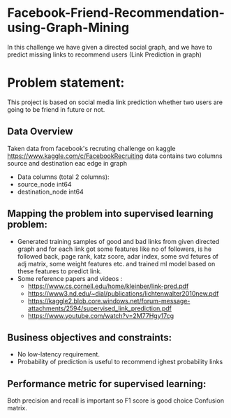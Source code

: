 # Facebook-Friend-Recommendation-using-Graph-Mining
In this challenge we have given a directed social graph, and we have to predict missing links to recommend users (Link Prediction in graph)

# Problem statement:
This project is based on social media link prediction whether two users are going to be friend in future or not.

## Data Overview
Taken data from facebook's recruting challenge on kaggle https://www.kaggle.com/c/FacebookRecruiting data contains two columns source and destination eac edge in graph
* Data columns (total 2 columns):
* source_node int64
* destination_node int64

## Mapping the problem into supervised learning problem:
- Generated training samples of good and bad links from given directed graph and for each link got some features like no of followers, is he followed back, page rank, katz score, adar index, some svd fetures of adj matrix, some weight features etc. and trained ml model based on these features to predict link. 
- Some reference papers and videos :  
    - https://www.cs.cornell.edu/home/kleinber/link-pred.pdf
    - https://www3.nd.edu/~dial/publications/lichtenwalter2010new.pdf
    - https://kaggle2.blob.core.windows.net/forum-message-attachments/2594/supervised_link_prediction.pdf
    - https://www.youtube.com/watch?v=2M77Hgy17cg

## Business objectives and constraints:  
- No low-latency requirement.
- Probability of prediction is useful to recommend ighest probability links

## Performance metric for supervised learning:
Both precision and recall is important so F1 score is good choice Confusion matrix.
